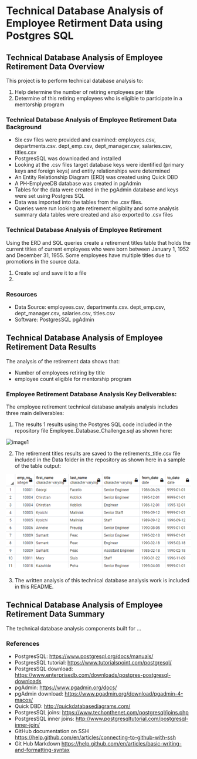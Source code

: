 # Technical Database Analysis of Employee Retirment Data using Postgres SQL

## Technical Database Analysis of Employee Retirement Data Overview
This project is to perform technical database analysis to:
1. Help determine the number of retiring employees per title
2. Determine of this retiring employees who is eligible to participate in a mentorship program

### Technical Database Analysis of Employee Retirement Data Background
* Six csv files were provided and examined: employees.csv, departments.csv. dept_emp.csv, dept_manager.csv, salaries.csv, titles.csv
* PostgresSQL was downloaded and installed
* Looking at the .csv files target database keys were identified (primary keys and foreign keys) and entity relationships were determined
* An Entity Relationship Diagram (ERD) was created using Quick DBD
* A PH-EmplyeeDB database was created in pgAdmin
* Tables for the data were created in the pgAdmin database and keys were set using Postgres SQL
* Data was imported into the tables from the .csv files.
* Queries were run looking ate retirement eligiblity and some analysis summary data tables were created and also exported to .csv files

### Technical Database Analysis of Employee Retirement
Using the ERD and SQL queries create a retirement titles table that holds the current titles of current employees who were born between January 1, 1952 and December 31, 1955. Some employees have multiple titles due to promotions in the source data.
1. Create sql and save it to a file
2. 

### Resources
- Data Source: employees.csv, departments.csv. dept_emp.csv, dept_manager.csv, salaries.csv, titles.csv
- Software: PostgresSQL pgAdmin

## Technical Database Analysis of Employee Retirement Data Results

The analysis of the retirement data shows that:
* Number of employees retiring by title
* employee count eligible for mentorship program


### Employee Retirement Database Analysis Key Deliverables:
The employee retirement technical database analysis analysis includes three main deliverables:
1. The results 1 results using the Postgres SQL code included in the repository file Employee_Database_Challenge.sql as shown here:

  ![image1](/Resources/result1.png)

2. The retirement titles results are saved to the retirements_title.csv file included in the Data folder in the repository as shown here in a sample of the table output:

  ![retirement_titles table data image](/Data/retirement_titles.png)

3. The written analysis of this technical database analysis work is included in this README.

## Technical Database Analysis of Employee Retirement Data Summary
The technical database analysis components built for ...

### References
* PostgresSQL: https://www.postgresql.org/docs/manuals/
* PostgresSQL tutorial: https://www.tutorialspoint.com/postgresql/
* PostgresSQL download: https://www.enterprisedb.com/downloads/postgres-postgresql-downloads
* pgAdmin: https://www.pgadmin.org/docs/
* pgAdmin download: https://www.pgadmin.org/download/pgadmin-4-macos/
* Quick DBD: http://quickdatabasediagrams.com/
* PostgresSQL joins: https://www.techonthenet.com/postgresql/joins.php
* PostgresSQL inner joins: http://www.postgresqltutorial.com/postgresql-inner-join/
* GitHub documentation on SSH https://help.github.com/en/articles/connecting-to-github-with-ssh
* Git Hub Markdown https://help.github.com/en/articles/basic-writing-and-formatting-syntax

